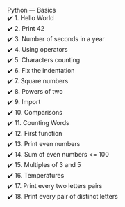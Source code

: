 Python — Basics  
✔️ 1. Hello World  
✔️ 2. Print 42  
✔️ 3. Number of seconds in a year  
✔️ 4. Using operators  
✔️ 5. Characters counting  
✔️ 6. Fix the indentation  
✔️ 7. Square numbers  
✔️ 8. Powers of two  
✔️ 9. Import  
✔️ 10. Comparisons  
✔️ 11. Counting Words  
✔️ 12. First function  
✔️ 13. Print even numbers  
✔️ 14. Sum of even numbers <= 100  
✔️ 15. Multiples of 3 and 5  
✔️ 16. Temperatures  
✔️ 17. Print every two letters pairs  
✔️ 18. Print every pair of distinct letters  